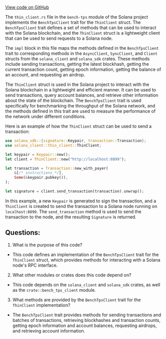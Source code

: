 [View code on GitHub](https://github.com/solana-labs/solana/blob/master/bench-tps/src/bench_tps_client/thin_client.rs)

The `thin_client.rs` file in the `bench-tps` module of the Solana project implements the `BenchTpsClient` trait for the `ThinClient` struct. The `BenchTpsClient` trait defines a set of methods that can be used to interact with the Solana blockchain, and the `ThinClient` struct is a lightweight client that can be used to send requests to a Solana node.

The `impl` block in this file maps the methods defined in the `BenchTpsClient` trait to corresponding methods in the `AsyncClient`, `SyncClient`, and `Client` structs from the `solana_client` and `solana_sdk` crates. These methods include sending transactions, getting the latest blockhash, getting the current transaction count, getting epoch information, getting the balance of an account, and requesting an airdrop.

The `ThinClient` struct is used in the Solana project to interact with the Solana blockchain in a lightweight and efficient manner. It can be used to send transactions, query account balances, and retrieve other information about the state of the blockchain. The `BenchTpsClient` trait is used specifically for benchmarking the throughput of the Solana network, and the methods defined in this trait are used to measure the performance of the network under different conditions.

Here is an example of how the `ThinClient` struct can be used to send a transaction:

```rust
use solana_sdk::{signature::Keypair, transaction::Transaction};
use solana_client::thin_client::ThinClient;

let keypair = Keypair::new();
let client = ThinClient::new("http://localhost:8899");

let transaction = Transaction::new_with_payer(
    &[/* instructions */],
    Some(&keypair.pubkey()),
);

let signature = client.send_transaction(transaction).unwrap();
```

In this example, a new `Keypair` is generated to sign the transaction, and a `ThinClient` is created to send the transaction to a Solana node running on `localhost:8899`. The `send_transaction` method is used to send the transaction to the node, and the resulting `Signature` is returned.
## Questions: 
 1. What is the purpose of this code?
- This code defines an implementation of the `BenchTpsClient` trait for the `ThinClient` struct, which provides methods for interacting with a Solana node's RPC interface.

2. What other modules or crates does this code depend on?
- This code depends on the `solana_client` and `solana_sdk` crates, as well as the `crate::bench_tps_client` module.

3. What methods are provided by the `BenchTpsClient` trait for the `ThinClient` implementation?
- The `BenchTpsClient` trait provides methods for sending transactions and batches of transactions, retrieving blockhashes and transaction counts, getting epoch information and account balances, requesting airdrops, and retrieving account information.